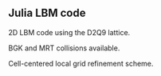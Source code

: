 ## Julia LBM code

2D LBM code using the D2Q9 lattice.

BGK and MRT collisions available.

Cell-centered local grid refinement scheme.